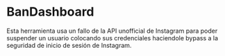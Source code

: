 # BanDashboard
Esta herramienta usa un fallo de la API unofficial de Instagram para poder suspender un usuario colocando sus credenciales haciendole bypass a la seguridad de inicio de sesión de Instagram.

